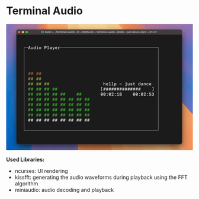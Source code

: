 # Terminal Audio

<img src="showcase.gif" width="600"/>

**Used Libraries:**
- ncurses: UI rendering
- kissfft: generating the audio waveforms during playback using the FFT algorithm
- miniaudio: audio decoding and playback
